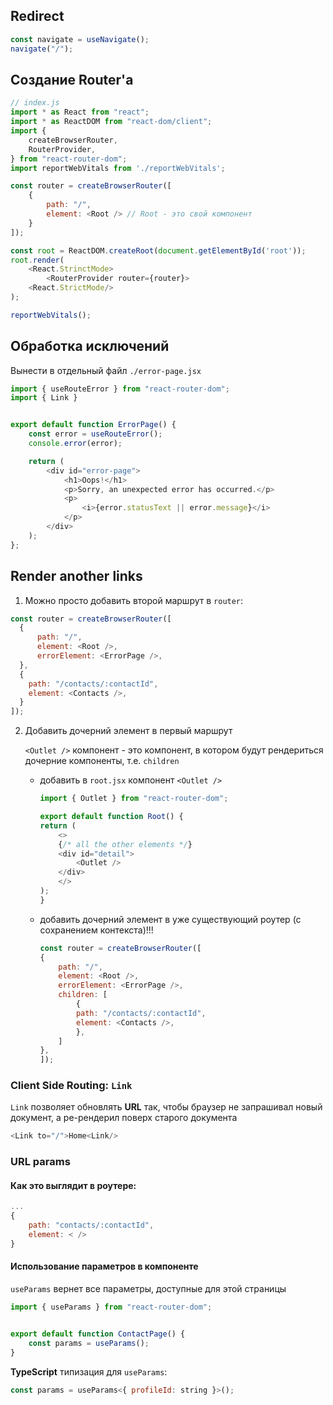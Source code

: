 
## Redirect

```ts
const navigate = useNavigate();
navigate("/");
```


## Создание Router'а

```js
// index.js
import * as React from "react";
import * as ReactDOM from "react-dom/client";
import {
    createBrowserRouter,
    RouterProvider,
} from "react-router-dom";
import reportWebVitals from './reportWebVitals';

const router = createBrowserRouter([
    {
        path: "/",
        element: <Root /> // Root - это свой компонент
    }
]);

const root = ReactDOM.createRoot(document.getElementById('root'));
root.render(
    <React.StrinctMode>
        <RouterProvider router={router}>
    <React.StrictMode/>
);

reportWebVitals();
```


## Обработка исключений

Вынести в отдельный файл `./error-page.jsx`

```js
import { useRouteError } from "react-router-dom";
import { Link }


export default function ErrorPage() {
    const error = useRouteError();
    console.error(error);

    return (
        <div id="error-page">
            <h1>Oops!</h1>
            <p>Sorry, an unexpected error has occurred.</p>
            <p>
                <i>{error.statusText || error.message}</i>
            </p>
        </div>
    );
};

```


## Render another links

1. Можно просто добавить второй маршрут в `router`:

```js
const router = createBrowserRouter([
  {
      path: "/",
      element: <Root />,
      errorElement: <ErrorPage />,
  },
  {
    path: "/contacts/:contactId",
    element: <Contacts />,
  }
]);

```


2. Добавить дочерний элемент в первый маршрут

    `<Outlet />` компонент - это компонент, в котором будут рендериться дочерние компоненты, т.е. `children`

    - добавить в `root.jsx` компонент `<Outlet />`

        ```js
        import { Outlet } from "react-router-dom";

        export default function Root() {
        return (
            <>
            {/* all the other elements */}
            <div id="detail">
                <Outlet />
            </div>
            </>
        );
        }
        ```
    
    - добавить дочерний элемент в уже существующий роутер (с сохранением контекста)!!!

        ```js
        const router = createBrowserRouter([
        {
            path: "/",
            element: <Root />,
            errorElement: <ErrorPage />,
            children: [
                {
                path: "/contacts/:contactId",
                element: <Contacts />,
                },
            ]
        },
        ]);
        ```

### Client Side Routing: `Link` 

`Link` позволяет обновлять **URL** так, чтобы браузер не запрашивал новый документ, а ре-рендерил поверх старого документа

```js
<Link to="/">Home<Link/>
```


### URL params

#### Как это выглядит в роутере:

```js
...
{
    path: "contacts/:contactId",
    element: < />
}
```

#### Использование параметров в компоненте

`useParams` вернет все параметры, доступные для этой страницы

```js
import { useParams } from "react-router-dom";


export default function ContactPage() {
    const params = useParams();
}
```

**TypeScript** типизация для `useParams`:

```js
const params = useParams<{ profileId: string }>();
```